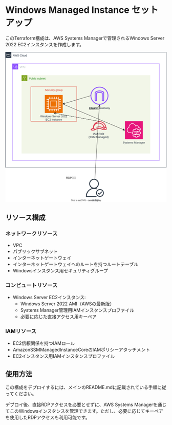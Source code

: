 # Windows Managed Instance セットアップ

このTerraform構成は、AWS Systems Managerで管理されるWindows Server 2022 EC2インスタンスを作成します。

![Architecture Diagram](src/architecture.svg)

## リソース構成

### ネットワークリソース
- VPC
- パブリックサブネット
- インターネットゲートウェイ
- インターネットゲートウェイへのルートを持つルートテーブル
- Windowsインスタンス用セキュリティグループ

### コンピュートリソース
- Windows Server EC2インスタンス:
  - Windows Server 2022 AMI（AWSの最新版）
  - Systems Manager管理用IAMインスタンスプロファイル
  - 必要に応じた直接アクセス用キーペア

### IAMリソース
- EC2信頼関係を持つIAMロール
- AmazonSSMManagedInstanceCoreのIAMポリシーアタッチメント
- EC2インスタンス用IAMインスタンスプロファイル

## 使用方法

この構成をデプロイするには、メインのREADME.mdに記載されている手順に従ってください。

デプロイ後、直接RDPアクセスを必要とせずに、AWS Systems Managerを通じてこのWindowsインスタンスを管理できます。ただし、必要に応じてキーペアを使用したRDPアクセスも利用可能です。